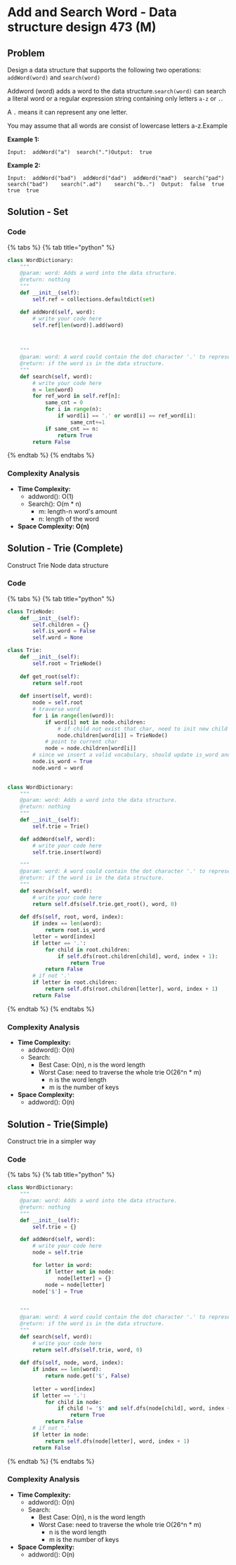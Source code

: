 # Add and Search Word - Data structure design 473 (M)

## Problem

Design a data structure that supports the following two operations: `addWord(word)` and `search(word)`

Addword (word) adds a word to the data structure.`search(word)` can search a literal word or a regular expression string containing only letters `a-z` or `.`.

A `.` means it can represent any one letter.

You may assume that all words are consist of lowercase letters a-z.Example

**Example 1:**

```
Input:  addWord("a")  search(".")Output:  true
```

**Example 2:**

```
Input:  addWord("bad")  addWord("dad")  addWord("mad")  search("pad")    search("bad")    search(".ad")    search("b..")  Output:  false  true  true  true
```

## Solution - Set

### Code

{% tabs %}
{% tab title="python" %}
```python
class WordDictionary:
    """
    @param: word: Adds a word into the data structure.
    @return: nothing
    """
    def __init__(self):
        self.ref = collections.defaultdict(set)

    def addWord(self, word):
        # write your code here
        self.ref[len(word)].add(word)

        

    """
    @param: word: A word could contain the dot character '.' to represent any one letter.
    @return: if the word is in the data structure.
    """
    def search(self, word):
        # write your code here
        n = len(word)
        for ref_word in self.ref[n]:
            same_cnt = 0
            for i in range(n):
                if word[i] == '.' or word[i] == ref_word[i]:
                    same_cnt+=1
            if same_cnt == n:
                return True
        return False
```
{% endtab %}
{% endtabs %}

### Complexity Analysis

* **Time Complexity:**&#x20;
  * addword(): O(1)
  * Search():  O(m \* n)
    * m: length-n word's amount
    * n: length of the word
* **Space Complexity: O(n)**



## Solution - Trie (Complete)

Construct Trie Node data structure&#x20;

### Code

{% tabs %}
{% tab title="python" %}
```python
class TrieNode:
    def __init__(self):
        self.children = {}
        self.is_word = False
        self.word = None

class Trie:
    def __init__(self):
        self.root = TrieNode()
    
    def get_root(self):
        return self.root
    
    def insert(self, word):
        node = self.root
        # traverse word
        for i in range(len(word)):
            if word[i] not in node.children:
                # if child not exist that char, need to init new child node
                node.children[word[i]] = TrieNode()
            # point to current char
            node = node.children[word[i]]
        # since we insert a valid vocabulary, should update is_word and word, when reaching the last node
        node.is_word = True
        node.word = word
    

class WordDictionary:
    """
    @param: word: Adds a word into the data structure.
    @return: nothing
    """
    def __init__(self):
        self.trie = Trie()

    def addWord(self, word):
        # write your code here
        self.trie.insert(word)

    """
    @param: word: A word could contain the dot character '.' to represent any one letter.
    @return: if the word is in the data structure.
    """
    def search(self, word):
        # write your code here
        return self.dfs(self.trie.get_root(), word, 0)
    
    def dfs(self, root, word, index):
        if index == len(word):
            return root.is_word
        letter = word[index]
        if letter == '.':
            for child in root.children:
                if self.dfs(root.children[child], word, index + 1):
                    return True
            return False
        # if not '.'
        if letter in root.children:
            return self.dfs(root.children[letter], word, index + 1)
        return False
```
{% endtab %}
{% endtabs %}

### Complexity Analysis

* **Time Complexity:**
  * addword(): O(n)
  * Search:&#x20;
    * Best Case: O(n), n is the word length
    * Worst Case: need to traverse the whole trie O(26^n \* m)
      * n is the word length
      * m is the number of keys
* **Space Complexity:**
  * addword(): O(n)

## Solution - Trie(Simple)

Construct trie in a simpler way

### Code

{% tabs %}
{% tab title="python" %}
```python
class WordDictionary:
    """
    @param: word: Adds a word into the data structure.
    @return: nothing
    """
    def __init__(self):
        self.trie = {}

    def addWord(self, word):
        # write your code here
        node = self.trie

        for letter in word:
            if letter not in node:
                node[letter] = {}
            node = node[letter]
        node['$'] = True
        

    """
    @param: word: A word could contain the dot character '.' to represent any one letter.
    @return: if the word is in the data structure.
    """
    def search(self, word):
        # write your code here
        return self.dfs(self.trie, word, 0)
    
    def dfs(self, node, word, index):
        if index == len(word):
            return node.get('$', False)
        
        letter = word[index]
        if letter == '.':
            for child in node:
                if child != '$' and self.dfs(node[child], word, index + 1):
                    return True
            return False
        # if not '.'
        if letter in node:
            return self.dfs(node[letter], word, index + 1)
        return False
```
{% endtab %}
{% endtabs %}

### Complexity Analysis

* **Time Complexity:**
  * addword(): O(n)
  * Search:&#x20;
    * Best Case: O(n), n is the word length
    * Worst Case: need to traverse the whole trie O(26^n \* m)
      * n is the word length
      * m is the number of keys
* **Space Complexity:**
  * addword(): O(n)
